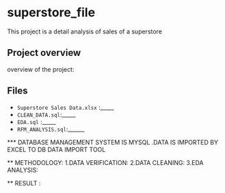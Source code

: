# superstore_file
This project is a detail analysis of  sales of a superstore

## Project overview
overview of the project:
## Files

- `Superstore Sales Data.xlsx` :_____
- `CLEAN_DATA.sql`:_____
- `EDA.sql` :_____
- `RFM_ANALYSIS.sql`:______

***  DATABASE MANAGEMENT SYSTEM IS MYSQL .DATA IS IMPORTED BY EXCEL TO DB DATA IMPORT TOOL

** METHODOLOGY:
1.DATA VERIFICATION:
2.DATA CLEANING:
3.EDA ANALYSIS:

** RESULT :


